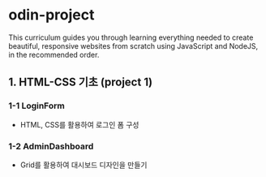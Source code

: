 # odin-project
 This curriculum guides you through learning everything needed to create beautiful, responsive websites from scratch using JavaScript and NodeJS, in the recommended order.

## 1. HTML-CSS 기초 (project 1)

### 1-1 LoginForm
- HTML, CSS를 활용하여 로그인 폼 구성
### 1-2 AdminDashboard
- Grid를 활용하여 대시보드 디자인을 만들기
